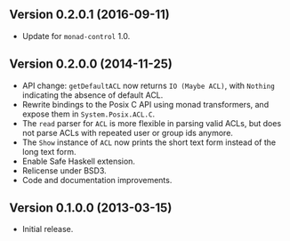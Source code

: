 Version 0.2.0.1 (2016-09-11)
----------------------------

- Update for `monad-control` 1.0.

Version 0.2.0.0 (2014-11-25)
----------------------------

- API change: `getDefaultACL` now returns `IO (Maybe ACL)`, with `Nothing`
  indicating the absence of default ACL.
- Rewrite bindings to the Posix C API using monad transformers, and expose them
  in `System.Posix.ACL.C`.
- The `read` parser for `ACL` is more flexible in parsing valid ACLs, but does
  not parse ACLs with repeated user or group ids anymore.
- The `Show` instance of `ACL` now prints the short text form instead of the
  long text form.
- Enable Safe Haskell extension.
- Relicense under BSD3.
- Code and documentation improvements.

Version 0.1.0.0 (2013-03-15)
----------------------------

- Initial release.
